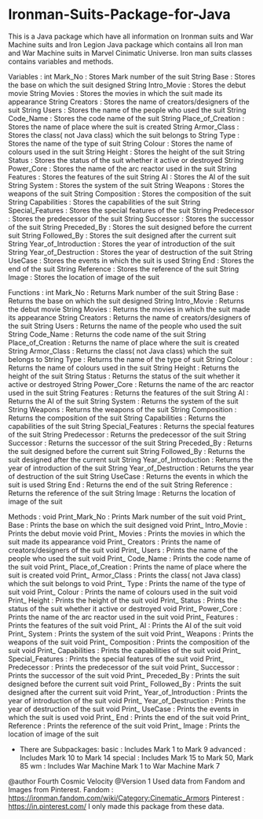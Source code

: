 # Ironman-Suits-Package-for-Java
This is a Java package which have all information on Ironman suits and War Machine suits and Iron Legion
Java package which contains all Iron man and War Machine suits in Marvel Cinimatic Universe.
Iron man suits classes contains variables and methods.
 
 Variables : int Mark_No : Stores Mark number of the suit
             String Base : Stores the base on which the suit designed
             String Intro_Movie : Stores the debut movie
             String Movies : Stores the movies in which the suit made its appearance
             String Creators : Stores the name of creators/designers of the suit
             String Users : Stores the name of the people who used the suit
             String Code_Name : Stores the code name of the suit
             String Place_of_Creation : Stores the name of place where the suit is created
             String Armor_Class : Stores the class( not Java class) which the suit belongs to
             String Type : Stores the name of the type of suit
             String Colour : Stores the name of colours used in the suit
             String Height : Stores the height of the suit
             String Status : Stores the status of the suit whether it active or destroyed
             String Power_Core : Stores the name of the arc reactor used in the suit
             String Features : Stores the features of the suit 
             String AI : Stores  the AI of the suit
             String System : Stores  the system of the suit
             String Weapons : Stores  the weapons of the suit
             String Composition : Stores  the composition of the suit
             String Capabilities : Stores  the capabilities of the suit
             String Special_Features : Stores  the special features of the suit
             String Predecessor : Stores  the predecessor of the suit
             String Successor : Stores  the successor of the suit
             String Preceded_By : Stores the suit designed before the current suit
             String Followed_By : Stores the suit designed after the current suit
             String Year_of_Introduction : Stores  the year of introduction of the suit
             String Year_of_Destruction : Stores  the year of destruction of the suit
             String UseCase : Stores  the events in which the suit is used
             String End : Stores  the end of the suit
             String Reference : Stores  the reference of the suit
             String Image : Stores  the location of image of the suit
			   
 Functions : int Mark_No : Returns Mark number of the suit
             String Base : Returns the base on which the suit designed
             String Intro_Movie : Returns the debut movie
             String Movies : Returns the movies in which the suit made its appearance
             String Creators : Returns the name of creators/designers of the suit
             String Users : Returns the name of the people who used the suit
             String Code_Name : Returns the code name of the suit
             String Place_of_Creation : Returns the name of place where the suit is created
             String Armor_Class : Returns the class( not Java class) which the suit belongs to
             String Type : Returns the name of the type of suit
             String Colour : Returns the name of colours used in the suit
             String Height : Returns the height of the suit
             String Status : Returns the status of the suit whether it active or destroyed
             String Power_Core : Returns the name of the arc reactor used in the suit
             String Features : Returns the features of the suit 
             String AI : Returns  the AI of the suit
             String System : Returns  the system of the suit
             String Weapons : Returns  the weapons of the suit
             String Composition : Returns  the composition of the suit
             String Capabilities : Returns  the capabilities of the suit
             String Special_Features : Returns  the special features of the suit
             String Predecessor : Returns  the predecessor of the suit
             String Successor : Returns  the successor of the suit
             String Preceded_By : Returns the suit designed before the current suit
             String Followed_By : Returns the suit designed after the current suit
             String Year_of_Introduction : Returns  the year of introduction of the suit
             String Year_of_Destruction : Returns  the year of destruction of the suit
             String UseCase : Returns  the events in which the suit is used
             String End : Returns  the end of the suit
             String Reference : Returns  the reference of the suit
             String Image : Returns the location of image of the suit
			   
   Methods : void Print_Mark_No : Prints Mark number of the suit
             void Print_ Base : Prints the base on which the suit designed
             void Print_ Intro_Movie : Prints the debut movie
             void Print_ Movies : Prints the movies in which the suit made its appearance
             void Print_ Creators : Prints the name of creators/designers of the suit
             void Print_ Users : Prints the name of the people who used the suit
             void Print_ Code_Name : Prints the code name of the suit
             void Print_ Place_of_Creation : Prints the name of place where the suit is created
             void Print_ Armor_Class : Prints the class( not Java class) which the suit belongs to
             void Print_ Type : Prints the name of the type of suit
             void Print_ Colour : Prints the name of colours used in the suit
             void Print_ Height : Prints the height of the suit
             void Print_ Status : Prints the status of the suit whether it active or destroyed
             void Print_ Power_Core : Prints the name of the arc reactor used in the suit
             void Print_ Features : Prints the features of the suit 
             void Print_ AI : Prints  the AI of the suit
             void Print_ System : Prints  the system of the suit
             void Print_ Weapons : Prints  the weapons of the suit
             void Print_ Composition : Prints  the composition of the suit
             void Print_ Capabilities : Prints  the capabilities of the suit
             void Print_ Special_Features : Prints  the special features of the suit
             void Print_ Predecessor : Prints  the predecessor of the suit
             void Print_ Successor : Prints  the successor of the suit
             void Print_ Preceded_By : Prints the suit designed before the current suit
             void Print_ Followed_By : Prints the suit designed after the current suit
             void Print_ Year_of_Introduction : Prints  the year of introduction of the suit
             void Print_ Year_of_Destruction : Prints  the year of destruction of the suit
             void Print_ UseCase : Prints  the events in which the suit is used
             void Print_ End : Prints  the end of the suit
             void Print_ Reference : Prints  the reference of the suit
             void Print_ Image : Prints  the location of image of the suit
			   
 * There are Subpackages:
                         basic : Includes Mark 1 to Mark 9
                         advanced : Includes Mark 10 to Mark 14
                         special : Includes Mark 15 to Mark 50, Mark 85
                         wm : Includes War Machine Mark 1 to War Machine Mark 7
			   
@author Fourth Cosmic Velocity
@Version 1
Used data from Fandom and Images from Pinterest.
Fandom : https://ironman.fandom.com/wiki/Category:Cinematic_Armors
Pinterest : https://in.pinterest.com/
I only made this package from these data.

